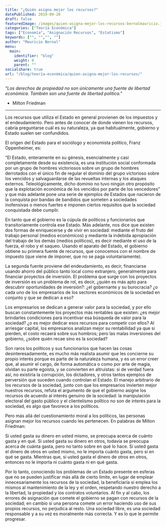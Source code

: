 ```yaml
---
title: "¿Quién asigna mejor los recursos?"
datePublished: 2019-09-20
draft: false
featuredImage: /images/quien-asigna-mejor-los-recursos-bernalmauricio.jpg
categories: ["Teoría Económica"]
tags: ["Economía", "Asignación Recursos", "Estatismo"]
keywords: ["", "","", ""]
author: "Mauricio Bernal"
menu:
  main:
    identifier: "blog"
    weight: 0 
    parent: ""
socialshare: true
url: "/blog/teoría-económica/quien-asigna-mejor-los-recursos/"
---
```


*"Los derechos de propiedad no son únicamente una fuente de libertad económica. También son una fuente de libertad política."* 

- Milton Friedman

---

Los recursos que utiliza el Estado en general provienen de los impuestos y el endeudamiento. Pero antes de conocer de donde vienen los recursos, cabría preguntarse cuál es su naturaleza, ya que habitualmente, gobierno y Estado suelen ser confundidos.

El origen del Estado para el sociólogo y economista político, Franz Oppenheimer, es:

“El Estado, enteramente en su génesis, esencialmente y casi completamente desde su existencia, es una institución social conformada por un grupo de hombres victoriosos sobre un grupo de hombres derrotados con el único fin de regular el dominio del grupo victorioso sobre los vencidos y salvaguardarse de las revueltas internas y los ataques externos. Teleológicamente, dicho dominio no tuvo ningún otro propósito que la explotación económica de los vencidos por parte de los vencedores” y que más adelante pone una serie de ejemplos de Estados que nacieron de la conquista por bandas de bandidos que someten a sociedades inofensivas o menos fuertes e imponen ciertos requisitos que la sociedad conquistada debe cumplir.

En tanto que el gobierno es la cúpula de políticos y funcionarios que transitoriamente controla ese Estado. Más adelante, nos dice que existen dos formas de enriquecerse y de vivir en sociedad: mediante el fruto del trabajo personal (medios económicos) y mediante la indebida apropiación del trabajo de los demás (medios políticos), es decir mediante el uso de la fuerza, el robo y el saqueo. Usando el aparato del Estado, el gobierno obtiene su primera fuente de recursos, que conocemos con el nombre de impuesto (que viene de imponer, que no se paga voluntariamente).

La segunda fuente proviene del endeudamiento, es decir, financiarse usando ahorro del público tanto local como extranjero, generalmente para financiar proyectos de inversión. El problema que surge con los proyectos de inversión es un problema de rol, es decir, ¿quién es más apto para descubrir oportunidades de inversión?: ¿el gobernante y su burocracia? ¿o cada uno de los empresarios de los sectores económicos de la sociedad en conjunto y que se dedican a eso?

Los empresarios se dedican a generar valor para la sociedad, y por ello buscan constantemente los proyectos más rentables que existen: ¿es mejor brindarles condiciones para incentivar esa búsqueda de valor para la sociedad? ¿o es mejor dedicar esos recursos para competir con ellos? Al arriesgar capital, los empresarios analizan mejor su rentabilidad ya que si pierden, el costo recaerá sobre sus hombros; pero las malas inversiones del gobierno, ¿sobre quién recae sino es la sociedad?

Son raros los políticos y sus funcionarios que hacen las cosas desinteresadamente, es mucho más realista asumir que les concierne su propio interés porque es parte de la naturaleza humana, y es un error creer que, al asumir el cargo, de forma automática o como por arte de magia, olvidan su parte egoísta, y se convierten en altruistas: si de verdad fuera así, no existiría la corrupción, los dictadores, y otros tantos ejemplos de perversión que suceden cuando controlan el Estado. El manejo arbitrario de los recursos de la sociedad, junto con que los empresarios invierten mejor nuestros recursos, refuta el argumento de que el gobierno asigne los recursos de acuerdo al interés genuino de la sociedad: la manipulación electoral del gasto público y el clientelismo político no son de interés para la sociedad, es algo que favorece a los políticos.

Pero más allá del cuestionamiento moral a los políticos, las personas asignan mejor los recursos cuando les pertenecen. En palabras de Milton Friedman:

Si usted gasta su dinero en usted mismo, se preocupa acerca de cuánto gasta y en qué. Si usted gasta su dinero en otros, todavía se preocupa acerca de cuánta gasta, pero no tanto sobre en qué lo hace. Si usted gasta el dinero de otros en usted mismo, no le importa cuánto gasta, pero sí en qué se gasta. Mientras que, si usted gasta el dinero de otros en otros, entonces no le importa ni cuánto gasta ni en qué gasta.

Por lo tanto, conociendo los problemas de un Estado presente en esferas que no se pueden justificar más allá de cierto límite, en lugar de emplear innecesariamente los recursos de la sociedad, la beneficiaría si emplea los mismos al mantenimiento de la ley y el orden, respetando nuestro derecho a la libertad, la propiedad y los contratos voluntarios. Al fin y al cabo, los errores de asignación que comete el gobierno se pagan con recursos de la sociedad; en cambio si una persona comete un error haciendo uso de sus propios recursos, no perjudica al resto. Una sociedad libre, es una sociedad responsable y a su vez es moralmente más correcta. Y es lo que le permite progresar.
